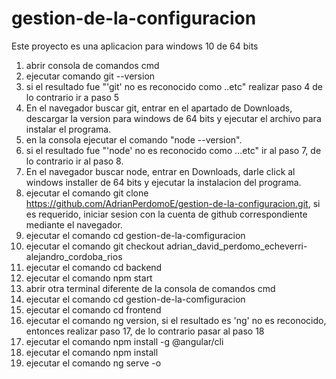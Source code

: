 # gestion-de-la-configuracion
Este proyecto es una aplicacion para windows 10 de 64 bits
1) abrir consola de comandos cmd
2) ejecutar comando git --version
3) si el resultado fue "'git' no es reconocido como ..etc" realizar paso 4 de lo contrario ir a paso 5
4) En el navegador buscar git, entrar en el apartado de Downloads, descargar la version para windows de 64 bits y ejecutar el archivo para instalar el programa.
5) en la consola ejecutar el comando "node --version".
6) si el resultado fue "'node' no es reconocido como ...etc" ir al paso 7, de lo contrario ir al paso 8.
7) En el navegador buscar node, entrar en Downloads, darle click al windows installer de 64 bits y ejecutar la instalacion del programa.
8) ejecutar el comando git clone https://github.com/AdrianPerdomoE/gestion-de-la-configuracion.git, si es requerido, iniciar sesion con la cuenta de github correspondiente mediante el navegador.
9) ejecutar el comando cd gestion-de-la-comfiguracion
10) ejecutar el comando git checkout adrian_david_perdomo_echeverri-alejandro_cordoba_rios
11) ejecutar el comando cd backend
12) ejecutar el comando npm start
13) abrir otra terminal diferente de la consola de comandos cmd
14) ejecutar el comando cd gestion-de-la-comfiguracion
15) ejecutar el comando cd frontend
16) ejecutar el comando ng version, si el resultado es 'ng' no es reconocido, entonces realizar paso 17, de lo contrario pasar al paso 18
17) ejecutar el comando npm install -g @angular/cli
18) ejecutar el comando npm install
19) ejecutar el comando ng serve -o
